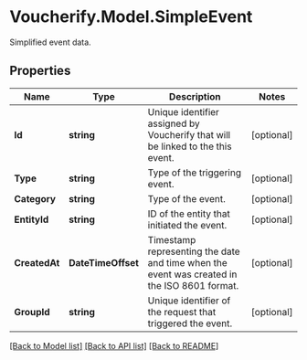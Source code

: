 # Voucherify.Model.SimpleEvent
Simplified event data.

## Properties

Name | Type | Description | Notes
------------ | ------------- | ------------- | -------------
**Id** | **string** | Unique identifier assigned by Voucherify that will be linked to the this event. | [optional] 
**Type** | **string** | Type of the triggering event. | [optional] 
**Category** | **string** | Type of the event. | [optional] 
**EntityId** | **string** | ID of the entity that initiated the event. | [optional] 
**CreatedAt** | **DateTimeOffset** | Timestamp representing the date and time when the event was created in the ISO 8601 format. | [optional] 
**GroupId** | **string** | Unique identifier of the request that triggered the event. | [optional] 

[[Back to Model list]](../../README.md#documentation-for-models) [[Back to API list]](../../README.md#documentation-for-api-endpoints) [[Back to README]](../../README.md)

